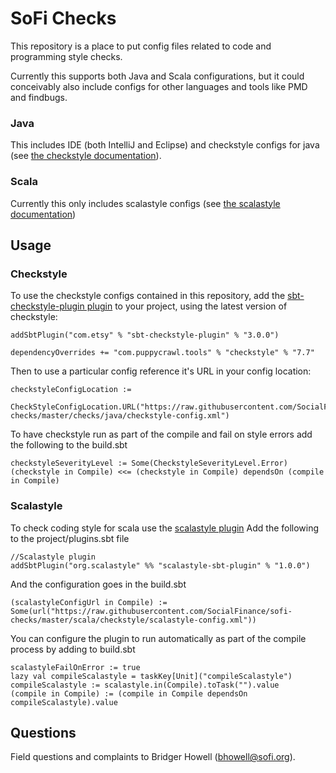 # SoFi Checks

This repository is a place to put config files related to code and programming style checks.

Currently this supports both Java and Scala configurations, but it could conceivably also include configs for other languages and tools like PMD and findbugs.

### Java ###

This includes IDE (both IntelliJ and Eclipse) and checkstyle configs for java (see [the checkstyle documentation](http://checkstyle.sourceforge.net/)).

### Scala ###

Currently this only includes scalastyle configs (see [the scalastyle documentation](http://www.scalastyle.org/))


## Usage  

### Checkstyle
To use the checkstyle configs contained in this repository, add the [sbt-checkstyle-plugin plugin](https://github.com/etsy/sbt-checkstyle-plugin) to your project, using the latest version of checkstyle:

```
addSbtPlugin("com.etsy" % "sbt-checkstyle-plugin" % "3.0.0")

dependencyOverrides += "com.puppycrawl.tools" % "checkstyle" % "7.7"
```

Then to use a particular config reference it's URL in your config location:
```
checkstyleConfigLocation :=
  CheckStyleConfigLocation.URL("https://raw.githubusercontent.com/SocialFinance/sofi-checks/master/checks/java/checkstyle-config.xml")
```
To have checkstyle run as part of the compile and fail on style errors add the following to the build.sbt
```
checkstyleSeverityLevel := Some(CheckstyleSeverityLevel.Error)
(checkstyle in Compile) <<= (checkstyle in Compile) dependsOn (compile in Compile)
```

### Scalastyle

To check coding style for scala use the [scalastyle plugin](http://www.scalastyle.org/)
Add the following to the project/plugins.sbt file
```
//Scalastyle plugin
addSbtPlugin("org.scalastyle" %% "scalastyle-sbt-plugin" % "1.0.0")
```

And the configuration goes in the build.sbt
```
(scalastyleConfigUrl in Compile) := Some(url("https://raw.githubusercontent.com/SocialFinance/sofi-checks/master/scala/checkstyle/scalastyle-config.xml"))
```

You can configure the plugin to run automatically as part of the compile process by adding to build.sbt
```
scalastyleFailOnError := true
lazy val compileScalastyle = taskKey[Unit]("compileScalastyle")
compileScalastyle := scalastyle.in(Compile).toTask("").value
(compile in Compile) := (compile in Compile dependsOn compileScalastyle).value
```
## Questions

Field questions and complaints to Bridger Howell (bhowell@sofi.org).
